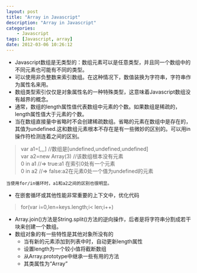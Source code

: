 ```yaml
---
layout: post  
title: "Array in Javascript"  
description: "Array in Javascript"  
categories:
    - Javascript
tags: [Javascript, array]    
date: 2012-03-06 10:26:12
---
```


- Javascript数组是无类型的：数组元素可以是任意类型，并且同一个数组中的不同元素也可能有不同的类型。  
- 可以使用非负整数来索引数组。在这种情况下，数值装换为字符串，字符串作为属性名来用。  
- 数组类型索引仅仅是对象属性名的一种特殊类型，这意味着Javascript数组没有越界的概念。
- 通常，数组的length属性值代表数组中元素的个数。如果数组是稀疏的，length属性值大于元素的个数。
- 当在数组直接量中省略时不会创建稀疏数组。省略的元素在数组中是存在的，其值为undefined.这和数组元素根本不存在是有一些微妙的区别的。可以用in操作符检测连着之间的区别。
>var a1=[,,,]			//数组是[undefined,undefined,undefined]  
>var a2=new Array(3)	//该数组根本没有元素  
>0 in a1				//=> true:a1 在索引0处有一个元素  
>0 in a2				//=> false:a2在元素0处一个值为undefined的元素  

    当使用for/in循环时，a1和a2之间的区别也很明显。  
- 在嵌套循环或其他性能非常重要的上下文中，优化代码
>for(var i=0,len=keys.length;i< len;i++)

- Array.join()方法是String.split()方法的逆向操作，后者是将字符串分割成若干块来创建一个数组。
- 数组对象的有一些特性是其他对象所没有的
	- 当有新的元素添加到列表中时，自动更新length属性
	- 设置length为一个较小值将截断数组
	- 从Array.prototype中继承一些有用的方法
	- 其类属性为“Array”
    
